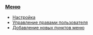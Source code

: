 ### [Меню]()
- [Настройка](main)
- [Управление правами пользователя](manuser)
- [Добавление новых пунктов меню](additem)